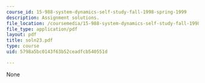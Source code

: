 ```yaml
---
course_id: 15-988-system-dynamics-self-study-fall-1998-spring-1999
description: Assignment solutions.
file_location: /coursemedia/15-988-system-dynamics-self-study-fall-1998-spring-1999/5798a5bc0143f63b52ceadfcb540551d_soln23.pdf
file_type: application/pdf
layout: pdf
title: soln23.pdf
type: course
uid: 5798a5bc0143f63b52ceadfcb540551d

---
```

None